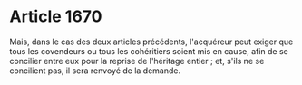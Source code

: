 # Article 1670

Mais, dans le cas des deux articles précédents, l'acquéreur peut exiger que tous les covendeurs ou tous les cohéritiers soient mis en cause, afin de se concilier entre eux pour la reprise de l'héritage entier ; et, s'ils ne se concilient pas, il sera renvoyé de la demande.
